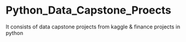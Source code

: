 # Python_Data_Capstone_Proects
It consists of data capstone projects from kaggle &amp; finance projects in python
